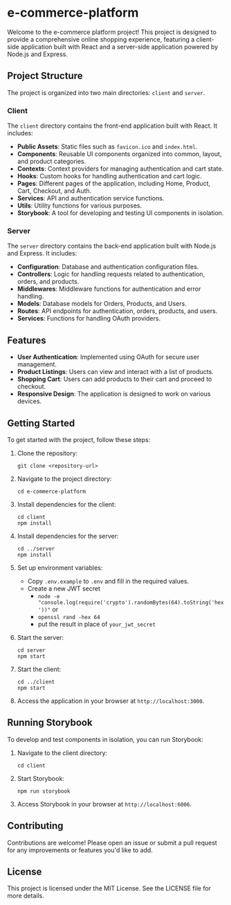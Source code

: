 # e-commerce-platform

Welcome to the e-commerce platform project! This project is designed to provide a comprehensive online shopping experience, featuring a client-side application built with React and a server-side application powered by Node.js and Express. 

## Project Structure

The project is organized into two main directories: `client` and `server`.

### Client

The `client` directory contains the front-end application built with React. It includes:

- **Public Assets**: Static files such as `favicon.ico` and `index.html`.
- **Components**: Reusable UI components organized into common, layout, and product categories.
- **Contexts**: Context providers for managing authentication and cart state.
- **Hooks**: Custom hooks for handling authentication and cart logic.
- **Pages**: Different pages of the application, including Home, Product, Cart, Checkout, and Auth.
- **Services**: API and authentication service functions.
- **Utils**: Utility functions for various purposes.
- **Storybook**: A tool for developing and testing UI components in isolation.

### Server

The `server` directory contains the back-end application built with Node.js and Express. It includes:

- **Configuration**: Database and authentication configuration files.
- **Controllers**: Logic for handling requests related to authentication, orders, and products.
- **Middlewares**: Middleware functions for authentication and error handling.
- **Models**: Database models for Orders, Products, and Users.
- **Routes**: API endpoints for authentication, orders, products, and users.
- **Services**: Functions for handling OAuth providers.

## Features

- **User Authentication**: Implemented using OAuth for secure user management.
- **Product Listings**: Users can view and interact with a list of products.
- **Shopping Cart**: Users can add products to their cart and proceed to checkout.
- **Responsive Design**: The application is designed to work on various devices.

## Getting Started

To get started with the project, follow these steps:

1. Clone the repository:
   ```
   git clone <repository-url>
   ```

2. Navigate to the project directory:
   ```
   cd e-commerce-platform
   ```

3. Install dependencies for the client:
   ```
   cd client
   npm install
   ```

4. Install dependencies for the server:
   ```
   cd ../server
   npm install
   ```

5. Set up environment variables:
   - Copy `.env.example` to `.env` and fill in the required values.
   - Create a new JWT secret
     - `node -e "console.log(require('crypto').randomBytes(64).toString('hex'))"`
     or
     - `openssl rand -hex 64`
     - put the result in place of `your_jwt_secret`
     

6. Start the server:
   ```
   cd server
   npm start
   ```

7. Start the client:
   ```
   cd ../client
   npm start
   ```

8. Access the application in your browser at `http://localhost:3000`.

## Running Storybook

To develop and test components in isolation, you can run Storybook:

1. Navigate to the client directory:
   ```
   cd client
   ```

2. Start Storybook:
   ```
   npm run storybook
   ```

3. Access Storybook in your browser at `http://localhost:6006`.

## Contributing

Contributions are welcome! Please open an issue or submit a pull request for any improvements or features you'd like to add.

## License

This project is licensed under the MIT License. See the LICENSE file for more details.